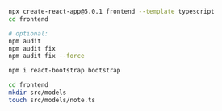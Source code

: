 ```bash
npx create-react-app@5.0.1 frontend --template typescript
cd frontend

# optional:
npm audit
npm audit fix
npm audit fix --force
```

```bash
npm i react-bootstrap bootstrap
```

```bash
cd frontend
mkdir src/models
touch src/models/note.ts
```

